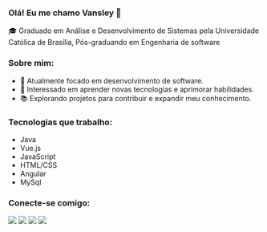 ### Olá! Eu me chamo Vansley 👋

🎓 Graduado em Análise e Desenvolvimento de Sistemas pela Universidade Católica de Brasília, Pós-graduando em Engenharia de software

### Sobre mim:

- 🔭 Atualmente focado em desenvolvimento de software.
- 🌱 Interessado em aprender novas tecnologias e aprimorar habilidades.
- 📚 Explorando projetos para contribuir e expandir meu conhecimento.

### Tecnologias que trabalho:

- Java
- Vue.js
- JavaScript
- HTML/CSS
- Angular
- MySql

### Conecte-se comigo:

<a href="https://instagram.com/kayto.artwork" target="_blank"><img src="https://img.shields.io/badge/-Instagram-%23E4405F?style=for-the-badge&logo=instagram&logoColor=white" target="_blank"></a>
<a href="https://www.twitch.tv/duckkayto" target="_blank"><img src="https://img.shields.io/badge/Twitch-9146FF?style=for-the-badge&logo=twitch&logoColor=white" target="_blank"></a>
<a href="mailto:vansleytsilva@gmail.com"><img src="https://img.shields.io/badge/-Gmail-%23333?style=for-the-badge&logo=gmail&logoColor=white" target="_blank"></a>
<a href="https://linkedin.com/in/vansleytavares" target="_blank"><img src="https://img.shields.io/badge/-LinkedIn-%230077B5?style=for-the-badge&logo=linkedin&logoColor=white" target="_blank"></a>
 

  
 

